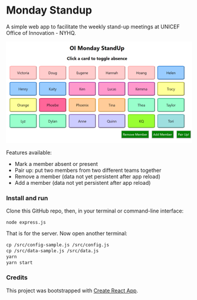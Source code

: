 # Monday Standup

A simple web app to facilitate the weekly stand-up meetings at UNICEF Office of Innovation - NYHQ.

![Example Startpage](/public/screenshot-startpage.PNG)

Features available:

- Mark a member absent or present
- Pair up: put two members from two different teams together
- Remove a member (data not yet persistent after app reload)
- Add a member (data not yet persistent after app reload)

### Install and run

Clone this GitHub repo, then, in your terminal or command-line interface:

```
node express.js
```

That is for the server. Now open another terminal:

```
cp /src/config-sample.js /src/config.js
cp /src/data-sample.js /src/data.js
yarn
yarn start
```

### Credits

This project was bootstrapped with [Create React App](https://github.com/facebook/create-react-app).
